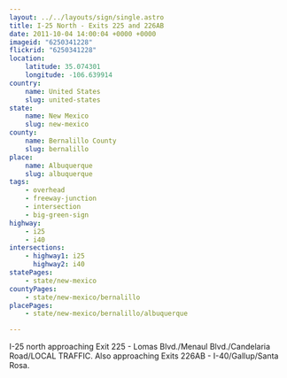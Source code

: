 ```yaml
---
layout: ../../layouts/sign/single.astro
title: I-25 North - Exits 225 and 226AB
date: 2011-10-04 14:00:04 +0000 +0000
imageid: "6250341228"
flickrid: "6250341228"
location:
    latitude: 35.074301
    longitude: -106.639914
country:
    name: United States
    slug: united-states
state:
    name: New Mexico
    slug: new-mexico
county:
    name: Bernalillo County
    slug: bernalillo
place:
    name: Albuquerque
    slug: albuquerque
tags:
    - overhead
    - freeway-junction
    - intersection
    - big-green-sign
highway:
    - i25
    - i40
intersections:
    - highway1: i25
      highway2: i40
statePages:
    - state/new-mexico
countyPages:
    - state/new-mexico/bernalillo
placePages:
    - state/new-mexico/bernalillo/albuquerque

---
```

I-25 north approaching Exit 225 - Lomas Blvd./Menaul Blvd./Candelaria Road/LOCAL TRAFFIC.  Also approaching Exits 226AB - I-40/Gallup/Santa Rosa.